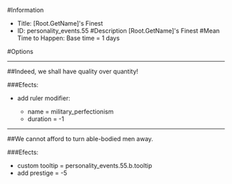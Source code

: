 #Information
 - Title: [Root.GetName]'s Finest
 - ID: personality_events.55
#Description
[Root.GetName]'s Finest
#Mean Time to Happen:
Base time = 1 days

#Options

___
##Indeed, we shall have quality over quantity!

###Efects:<ul><li>add ruler modifier:</li><ul><li>name = military_perfectionism</li><li>duration = -1</li></ul></ul>

___
##We cannot afford to turn able-bodied men away.

###Efects:<ul><li>custom tooltip = personality_events.55.b.tooltip</li><li>add prestige = -5</li></ul>
